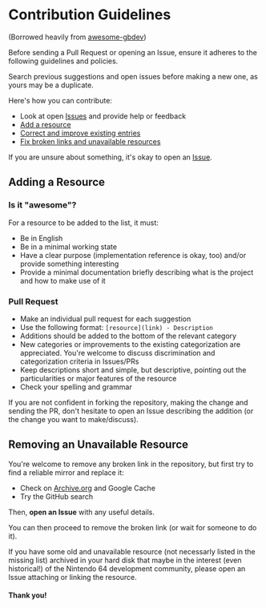 # Contribution Guidelines

(Borrowed heavily from [awesome-gbdev](https://github.com/gbdev/awesome-gbdev))

Before sending a Pull Request or opening an Issue, ensure it adheres to the following guidelines and policies.

Search previous suggestions and open issues before making a new one, as yours may be a duplicate.

Here's how you can contribute:

- Look at open [Issues](https://github.com/commandtab/awesome-gamecube-development/issues) and provide help or feedback 
- [Add a resource](#adding-a-resource)
- [Correct and improve existing entries](#correcting-and-improving-resources)
- [Fix broken links and unavailable resources](#removing-unavailable-resources)

If you are unsure about something, it's okay to open an [Issue](https://github.com/commandtab/awesome-gamecube-development/issues).

## Adding a Resource

### Is it "awesome"?

For a resource to be added to the list, it must:

- Be in English
- Be in a minimal working state
- Have a clear purpose (implementation reference is okay, too) and/or provide something interesting
- Provide a minimal documentation briefly describing what is the project and how to make use of it

### Pull Request

- Make an individual pull request for each suggestion
- Use the following format: `[resource](link) - Description`
- Additions should be added to the bottom of the relevant category
- New categories or improvements to the existing categorization are appreciated. You're welcome to discuss discrimination and categorization criteria in Issues/PRs
- Keep descriptions short and simple, but descriptive, pointing out the particularities or major features of the resource
- Check your spelling and grammar

If you are not confident in forking the repository, making the change and sending the PR, don't hesitate to open an Issue describing the addition (or the change you want to make/discuss).

## Removing an Unavailable Resource

You're welcome to remove any broken link in the repository, but first try to find a reliable mirror and replace it:

- Check on [Archive.org](https://archive.org/) and Google Cache
- Try the GitHub search

Then, **open an Issue** with any useful details.

You can then proceed to remove the broken link (or wait for someone to do it).

If you have some old and unavailable resource (not necessarly listed in the missing list) archived in your hard disk that maybe in the interest (even historical!) of the Nintendo 64 development community, please open an Issue attaching or linking the resource.

#### Thank you!
